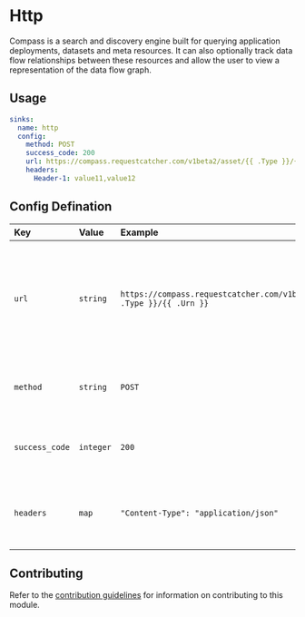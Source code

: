 # Http

Compass is a search and discovery engine built for querying application deployments, datasets and meta resources. It can also optionally track data flow relationships between these resources and allow the user to view a representation of the data flow graph.

## Usage

```yaml
sinks:
  name: http
  config:
    method: POST
    success_code: 200
    url: https://compass.requestcatcher.com/v1beta2/asset/{{ .Type }}/{{ .Urn }}
    headers:
      Header-1: value11,value12
```

## Config Defination

| Key | Value | Example | Description |  |
| :-- | :---- | :------ | :---------- | :-- |
|`url` | `string` | `https://compass.requestcatcher.com/v1beta2/asset/{{ .Type }}/{{ .Urn }}` | URL to the http server, contains all the info needed to make the request, like port and route, support go [text/template](https://pkg.go.dev/text/template) (see the properties in [v1beta2.Asset](https://github.com/goto/meteor/blob/main/models/gotocompany/assets/v1beta2/asset.pb.go#L25-L68))  | *required*|
| `method` | `string` | `POST` | the method string of by which the request is to be made, e.g. POST/PATCH/GET | *required* |
| `success_code` | `integer` | `200` |  to identify the expected success code the http server returns, defult is `200` | *optional* |
| `headers` | `map` | `"Content-Type": "application/json"` | to add any header/headers that may be required for making the request | *optional* |

## Contributing

Refer to the [contribution guidelines](../../../docs/docs/contribute/guide.md#adding-a-new-sink) for information on contributing to this module.
